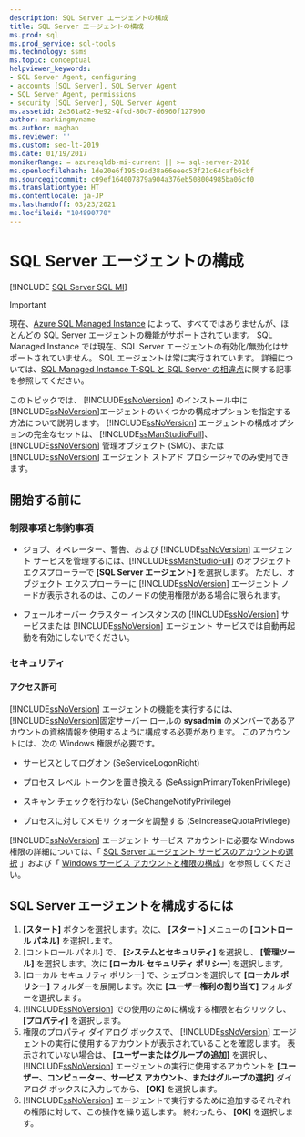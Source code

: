 ```yaml
---
description: SQL Server エージェントの構成
title: SQL Server エージェントの構成
ms.prod: sql
ms.prod_service: sql-tools
ms.technology: ssms
ms.topic: conceptual
helpviewer_keywords:
- SQL Server Agent, configuring
- accounts [SQL Server], SQL Server Agent
- SQL Server Agent, permissions
- security [SQL Server], SQL Server Agent
ms.assetid: 2e361a62-9e92-4fcd-80d7-d6960f127900
author: markingmyname
ms.author: maghan
ms.reviewer: ''
ms.custom: seo-lt-2019
ms.date: 01/19/2017
monikerRange: = azuresqldb-mi-current || >= sql-server-2016
ms.openlocfilehash: 1de20e6f195c9ad38a66eeec53f21c64cafb6cbf
ms.sourcegitcommit: c09ef164007879a904a376eb508004985ba06cf0
ms.translationtype: HT
ms.contentlocale: ja-JP
ms.lasthandoff: 03/23/2021
ms.locfileid: "104890770"
---
```

# <a name="configure-sql-server-agent"></a>SQL Server エージェントの構成

[!INCLUDE [SQL Server SQL MI](../../includes/applies-to-version/sql-asdbmi.md)]

> [!IMPORTANT]  
> 現在、[Azure SQL Managed Instance](/azure/sql-database/sql-database-managed-instance) によって、すべてではありませんが、ほとんどの SQL Server エージェントの機能がサポートされています。 SQL Managed Instance では現在、SQL Server エージェントの有効化/無効化はサポートされていません。 SQL エージェントは常に実行されています。 詳細については、[SQL Managed Instance T-SQL と SQL Server の相違点](/azure/sql-database/sql-database-managed-instance-transact-sql-information#sql-server-agent)に関する記事を参照してください。

このトピックでは、 [!INCLUDE[ssNoVersion](../../includes/ssnoversion-md.md)] のインストール中に [!INCLUDE[ssNoVersion](../../includes/ssnoversion-md.md)]エージェントのいくつかの構成オプションを指定する方法について説明します。 [!INCLUDE[ssNoVersion](../../includes/ssnoversion-md.md)] エージェントの構成オプションの完全なセットは、 [!INCLUDE[ssManStudioFull](../../includes/ssmanstudiofull-md.md)]、 [!INCLUDE[ssNoVersion](../../includes/ssnoversion-md.md)] 管理オブジェクト (SMO)、または [!INCLUDE[ssNoVersion](../../includes/ssnoversion-md.md)] エージェント ストアド プロシージャでのみ使用できます。
  
## <a name="before-you-begin"></a><a name="BeforeYouBegin"></a>開始する前に
  
### <a name="limitations-and-restrictions"></a><a name="Restrictions"></a>制限事項と制約事項
  
-   ジョブ、オペレーター、警告、および [!INCLUDE[ssNoVersion](../../includes/ssnoversion-md.md)] エージェント サービスを管理するには、[!INCLUDE[ssManStudioFull](../../includes/ssmanstudiofull-md.md)] のオブジェクト エクスプローラーで **[SQL Server エージェント]** を選択します。 ただし、オブジェクト エクスプローラーに [!INCLUDE[ssNoVersion](../../includes/ssnoversion-md.md)] エージェント ノードが表示されるのは、このノードの使用権限がある場合に限られます。
  
-   フェールオーバー クラスター インスタンスの [!INCLUDE[ssNoVersion](../../includes/ssnoversion-md.md)] サービスまたは [!INCLUDE[ssNoVersion](../../includes/ssnoversion-md.md)] エージェント サービスでは自動再起動を有効にしないでください。
  
### <a name="security"></a><a name="Security"></a>セキュリティ
  
#### <a name="permissions"></a><a name="Permissions"></a>アクセス許可
[!INCLUDE[ssNoVersion](../../includes/ssnoversion-md.md)] エージェントの機能を実行するには、 [!INCLUDE[ssNoVersion](../../includes/ssnoversion-md.md)]固定サーバー ロールの **sysadmin** のメンバーであるアカウントの資格情報を使用するように構成する必要があります。 このアカウントには、次の Windows 権限が必要です。  
  
-   サービスとしてログオン (SeServiceLogonRight)
  
-   プロセス レベル トークンを置き換える (SeAssignPrimaryTokenPrivilege)
  
-   スキャン チェックを行わない (SeChangeNotifyPrivilege)
  
-   プロセスに対してメモリ クォータを調整する (SeIncreaseQuotaPrivilege)
  
[!INCLUDE[ssNoVersion](../../includes/ssnoversion-md.md)] エージェント サービス アカウントに必要な Windows 権限の詳細については、「 [SQL Server エージェント サービスのアカウントの選択](../../ssms/agent/select-an-account-for-the-sql-server-agent-service.md) 」および「 [Windows サービス アカウントと権限の構成](../../database-engine/configure-windows/configure-windows-service-accounts-and-permissions.md)」を参照してください。
  
## <a name="to-configure-sql-server-agent"></a>SQL Server エージェントを構成するには

1. **[スタート]** ボタンを選択します。次に、 **[スタート]** メニューの **[コントロール パネル]** を選択します。  
2. [コントロール パネル] で、 **[システムとセキュリティ]** を選択し、 **[管理ツール]** を選択します。次に **[ローカル セキュリティ ポリシー]** を選択します。
3. [ローカル セキュリティ ポリシー] で、シェブロンを選択して **[ローカル ポリシー]** フォルダーを展開します。次に **[ユーザー権利の割り当て]** フォルダーを選択します。
4. [!INCLUDE[ssNoVersion](../../includes/ssnoversion-md.md)] での使用のために構成する権限を右クリックし、 **[プロパティ]** を選択します。
5. 権限のプロパティ ダイアログ ボックスで、 [!INCLUDE[ssNoVersion](../../includes/ssnoversion-md.md)] エージェントの実行に使用するアカウントが表示されていることを確認します。 表示されていない場合は、 **[ユーザーまたはグループの追加]** を選択し、[!INCLUDE[ssNoVersion](../../includes/ssnoversion-md.md)] エージェントの実行に使用するアカウントを **[ユーザー、コンピューター、サービス アカウント、またはグループの選択]** ダイアログ ボックスに入力してから、 **[OK]** を選択します。
6. [!INCLUDE[ssNoVersion](../../includes/ssnoversion-md.md)] エージェントで実行するために追加するそれぞれの権限に対して、この操作を繰り返します。 終わったら、 **[OK]** を選択します。
